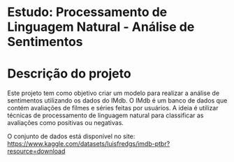 # Estudo: Processamento de Linguagem Natural - Análise de Sentimentos

# Descrição do projeto

Este projeto tem como objetivo criar um modelo para realizar a análise de sentimentos utilizando os dados do IMdb. O IMdb é um banco de dados que contém avaliações de filmes e séries feitas por usuários. A ideia é utilizar técnicas de processamento de linguagem natural para classificar as avaliações como positivas ou negativas.

O conjunto de dados está disponível no site: https://www.kaggle.com/datasets/luisfredgs/imdb-ptbr?resource=download